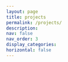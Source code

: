 ```yaml
---
layout: page
title: projects
permalink: /projects/
description: 
nav: false
nav_order: 3
display_categories: 
horizontal: false
---
```

